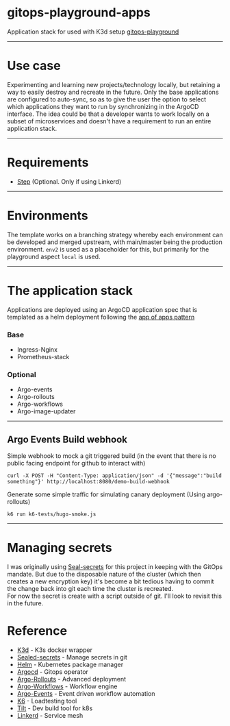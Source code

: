 # gitops-playground-apps
Application stack for used with K3d setup [gitops-playground](https://github.com/davidwmcneill/gitops-playground)

---
# Use case
Experimenting and learning new projects/technology locally, but retaining a way to easily destroy and recreate in the future.
Only the base applications are configured to auto-sync, so as to give the user the option to select which applications they want to run by synchronizing in the ArgoCD interface.
The idea could be that a developer wants to work locally on a subset of microservices and doesn't have a requirement to run an entire application stack.

---
# Requirements
- [Step](https://smallstep.com/cli/) (Optional. Only if using Linkerd)
---
# Environments
The template works on a branching strategy whereby each environment can be developed and merged upstream, with main/master being the production environment.
`env2` is used as a placeholder for this, but primarily for the playground aspect `local` is used.

---
# The application stack
Applications are deployed using an ArgoCD application spec that is templated as a helm deployment following the [app of apps pattern](https://argoproj.github.io/argo-cd/operator-manual/cluster-bootstrapping/#app-of-apps-pattern)

### Base
- Ingress-Nginx
- Prometheus-stack
### Optional 
- Argo-events
- Argo-rollouts
- Argo-workflows
- Argo-image-updater

---
## Argo Events Build webhook
Simple webhook to mock a git triggered build (in the event that there is no public facing endpoint for github to interact with)

```
curl -X POST -H "Content-Type: application/json" -d '{"message":"build something"}' http://localhost:8080/demo-build-webhook
```

Generate some simple traffic for simulating canary deployment (Using argo-rollouts)
```
k6 run k6-tests/hugo-smoke.js
```
---
# Managing secrets
I was originally using [Seal-secrets](https://github.com/bitnami-labs/sealed-secrets) for this project in keeping with the GitOps mandate.
But due to the disposable nature of the cluster (which then creates a new encryption key) it's become a bit tedious having to commit the change back into git each time the cluster is recreated.\
For now the secret is create with a script outside of git. I'll look to revisit this in the future.

# Reference

- [K3d](https://k3d.io/v5.4.1/) - K3s docker wrapper
- [Sealed-secrets](https://github.com/bitnami-labs/sealed-secrets) - Manage secrets in git
- [Helm](https://helm.sh/) - Kubernetes package manager
- [Argocd](https://argo-cd.readthedocs.io/en/stable/) - Gitops operator
- [Argo-Rollouts](https://argoproj.github.io/argo-rollouts/) - Advanced deployment
- [Argo-Workflows](https://argoproj.github.io/workflows/) - Workflow engine 
- [Argo-Events](https://argoproj.github.io/argo-events/) - Event driven workflow automation
- [K6](https://k6.io/) - Loadtesting tool
- [Tilt](https://tilt.dev/) - Dev build tool for k8s
- [Linkerd](https://linkerd.io/) - Service mesh


